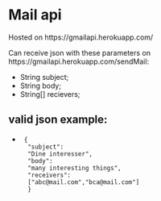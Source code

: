 <h1>Mail api</h1>
<p>Hosted on https://gmailapi.herokuapp.com/</p>
<p>Can receive json with these parameters on https://gmailapi.herokuapp.com/sendMail:</p>
<ul>
  <li>String subject;</li>
  <li>String body;</li>
  <li>String[] recievers;</li>
</ul>

<h2>valid json example:</h2>

<ul>
  <li><code> {
  "subject":
  "Dine interesser",
  "body":
  "many interesting things",
  "receivers":
  ["abc@mail.com","bca@mail.com"]
  }</code></li>
</ul>
